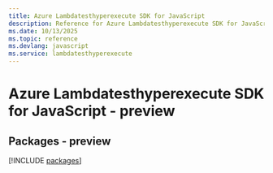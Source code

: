 ```yaml
---
title: Azure Lambdatesthyperexecute SDK for JavaScript
description: Reference for Azure Lambdatesthyperexecute SDK for JavaScript
ms.date: 10/13/2025
ms.topic: reference
ms.devlang: javascript
ms.service: lambdatesthyperexecute
---
```

# Azure Lambdatesthyperexecute SDK for JavaScript - preview
## Packages - preview
[!INCLUDE [packages](lambdatesthyperexecute-index.md)]